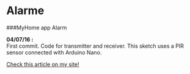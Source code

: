 # Alarme
###MyHome app Alarm

**04/07/16 :**  
First commit. Code for transmitter and receiver. This sketch uses a PIR sensor connected with Arduino Nano.

  [Check this article on my site!](http://www.madeinfck.com/?p=169)
  

